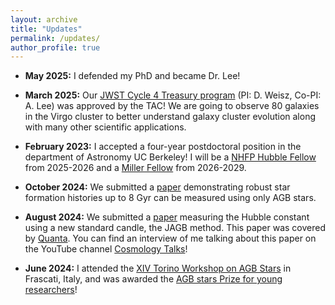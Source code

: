 ```yaml
---
layout: archive
title: "Updates"
permalink: /updates/
author_profile: true
---
```


- **May 2025:** I defended my PhD and became Dr. Lee!

- **March 2025:** Our [JWST Cycle 4 Treasury program](https://www.stsci.edu/jwst/science-execution/program-information?id=7763) (PI: D. Weisz, Co-PI: A. Lee) was approved by the TAC! We are going to observe 80 galaxies in the Virgo cluster to better understand galaxy cluster evolution along with many other scientific applications. 

- **February 2023:** I accepted a four-year postdoctoral position in the department of Astronomy UC Berkeley! I will be a [NHFP Hubble Fellow](https://www.stsci.edu/stsci-research/fellowships/nasa-hubble-fellowship-program/2025-nhfp-fellows) from 2025-2026 and a [Miller Fellow](https://miller.berkeley.edu/fellowship/awards) from 2026-2029.

- **October 2024:** We submitted a [paper](https://arxiv.org/abs/2410.09256) demonstrating robust star formation histories up to 8 Gyr can be measured using only AGB stars. 

- **August 2024:** We submitted a [paper](https://arxiv.org/abs/2408.03474) measuring the Hubble constant using a new standard candle, the JAGB method. This paper was covered by [Quanta](https://www.quantamagazine.org/the-webb-telescope-further-deepens-the-biggest-controversy-in-cosmology-20240813/). You can find an interview of me talking about this paper on the YouTube channel [Cosmology Talks](https://www.youtube.com/watch?v=mpSsmyInrEA&t=1262s)!

- **June 2024:** I attended the [XIV Torino Workshop on AGB Stars](https://indico.ict.inaf.it/event/2523/page/1335-prize-for-young-researchers) in Frascati, Italy, and was awarded the [AGB stars Prize for young researchers](https://indico.ict.inaf.it/event/2523/page/1335-prize-for-young-researchers)!
